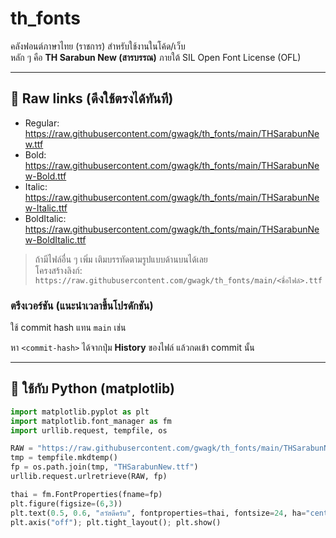 # th_fonts

คลังฟอนต์ภาษาไทย (ราชการ) สำหรับใช้งานในโค้ด/เว็บ  
หลัก ๆ คือ **TH Sarabun New (สารบรรณ)** ภายใต้ SIL Open Font License (OFL)

---

## 🔗 Raw links (ดึงใช้ตรงได้ทันที)
- Regular: https://raw.githubusercontent.com/gwagk/th_fonts/main/THSarabunNew.ttf
- Bold: https://raw.githubusercontent.com/gwagk/th_fonts/main/THSarabunNew-Bold.ttf
- Italic: https://raw.githubusercontent.com/gwagk/th_fonts/main/THSarabunNew-Italic.ttf
- BoldItalic: https://raw.githubusercontent.com/gwagk/th_fonts/main/THSarabunNew-BoldItalic.ttf

> ถ้ามีไฟล์อื่น ๆ เพิ่ม เติมบรรทัดตามรูปแบบด้านบนได้เลย  
> โครงสร้างลิงก์: `https://raw.githubusercontent.com/gwagk/th_fonts/main/<ชื่อไฟล์>.ttf`

### ตรึงเวอร์ชัน (แนะนำเวลาขึ้นโปรดักชัน)
ใช้ commit hash แทน `main` เช่น

หา `<commit-hash>` ได้จากปุ่ม **History** ของไฟล์ แล้วกดเข้า commit นั้น

---

## 🐍 ใช้กับ Python (matplotlib)
```python
import matplotlib.pyplot as plt
import matplotlib.font_manager as fm
import urllib.request, tempfile, os

RAW = "https://raw.githubusercontent.com/gwagk/th_fonts/main/THSarabunNew.ttf"
tmp = tempfile.mkdtemp()
fp = os.path.join(tmp, "THSarabunNew.ttf")
urllib.request.urlretrieve(RAW, fp)

thai = fm.FontProperties(fname=fp)
plt.figure(figsize=(6,3))
plt.text(0.5, 0.6, "สวัสดีครับ", fontproperties=thai, fontsize=24, ha="center")
plt.axis("off"); plt.tight_layout(); plt.show()
